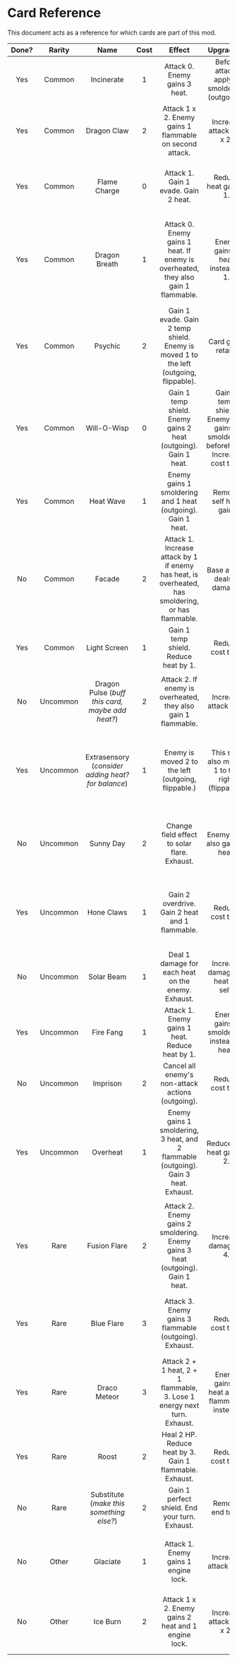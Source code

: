 # Card Reference

This document acts as a reference for which cards are part of this mod.

| Done? | Rarity | Name | Cost | Effect | Upgrade A | Upgrade B |
|:-:|:-:|:-:|:-:|:-:|:-:|:-:|
| Yes | Common | Incinerate | 1 | Attack 0. Enemy gains 3 heat. | Before attack, apply 1 smoldering (outgoing). | Attack 0 x 2, apply burn on both attacks. |
| Yes | Common | Dragon Claw | 2 | Attack 1 x 2. Enemy gains 1 flammable on second attack. | Increase attack to 2 x 2. | Enemy gains 2 heat on first attack. |
| Yes | Common | Flame Charge | 0 | Attack 1. Gain 1 evade. Gain 2 heat. | Reduce heat gain to 1. | Increase cost to 1. Increase attack to 2 and evade to 2. |
| Yes | Common | Dragon Breath | 1 | Attack 0. Enemy gains 1 heat. If enemy is overheated, they also gain 1 flammable. | Enemy gains 2 heat instead of 1. | Increase cost to 2 and attack to 1. If overheated, enemy gains 2 flammable instead of 1. |
| Yes | Common | Psychic | 2 | Gain 1 evade. Gain 2 temp shield. Enemy is moved 1 to the left (outgoing, flippable). | Card gains retain. | Gain 2 real shield instead of temp shield. |
| Yes | Common | Will-O-Wisp | 0 | Gain 1 temp shield. Enemy gains 2 heat (outgoing). Gain 1 heat. | Gain 2 temp shield. Enemy also gains 1 smoldering beforehand. Increase cost to 1. | Gain 1 shield. Enemy instead gains 2 heat twice. Gain 2 heat instead of 1. |
| Yes | Common | Heat Wave | 1 | Enemy gains 1 smoldering and 1 heat (outgoing). Gain 1 heat. | Remove self heat gain. | Increase to 2 smoldering and 2 heat. Gain 3 heat instead. |
| No | Common | Facade | 2 | Attack 1. Increase attack by 1 if enemy has heat, is overheated, has smoldering, or has flammable. | Base attack deals 3 damage. | Add pierce to attack. |
| Yes | Common | Light Screen | 1 | Gain 1 temp shield. Reduce heat by 1. | Reduce cost to 0. | Add retain. |
||||||||
| No | Uncommon | Dragon Pulse (*buff this card, maybe add heat?*) | 2 | Attack 2. If enemy is overheated, they also gain 1 flammable. | Increase attack to 3. | Add pierce to attack. |
| Yes | Uncommon | Extrasensory (*consider adding heat? for balance*) | 1 | Enemy is moved 2 to the left (outgoing, flippable.) | This ship also moves 1 to the right (flippable). | Enemy instead moves 3 to the left (outgoing, flippable). Gain 1 evade. Gain 1 heat.
| No | Uncommon | Sunny Day | 2 | Change field effect to solar flare. Exhaust. | Enemy ship also gains 2 heat. | Remove exhaust. If solar flare is already active, apply 2 flammable. |
| Yes | Uncommon | Hone Claws | 1 | Gain 2 overdrive. Gain 2 heat and 1 flammable. | Reduce cost to 0. | Instead gain 1 powerdrive. Gain 3 heat and 1 flammable. Card gains exhaust. |
| No | Uncommon | Solar Beam | 1 | Deal 1 damage for each heat on the enemy. Exhaust. | Increase damage by heat on self. | Change cost to 2. Do not exhaust. |
| Yes | Uncommon | Fire Fang | 1 | Attack 1. Enemy gains 1 heat. Reduce heat by 1. | Enemy gains 1 smoldering instead of heat. | Increase attack to 3 and add pierce. Gain 1 heat instead. |
| No | Uncommon | Imprison | 2 | Cancel all enemy's non-attack actions (outgoing). | Reduce cost to 1. | Cancel all enemy actions. End your turn. |
| Yes | Uncommon | Overheat | 1 | Enemy gains 1 smoldering, 3 heat, and 2 flammable (outgoing). Gain 3 heat. Exhaust. | Reduce self heat gain to 2. | Increase smoldering to 2. |
||||||||
| Yes | Rare | Fusion Flare | 2 | Attack 2. Enemy gains 2 smoldering. Enemy gains 3 heat (outgoing). Gain 1 heat. | Increase damage to 4. | Enemy gains 3 smoldering. Increase self heat gain to 3. |
| Yes | Rare | Blue Flare | 3 | Attack 3. Enemy gains 3 flammable (outgoing). Exhaust. | Reduce cost to 2. | Increase damage to 7 and flammable to 4. Increase cost to 4. |
| Yes | Rare | Draco Meteor | 3 | Attack 2 + 1 heat, 2 + 1 flammable, 3. Lose 1 energy next turn. Exhaust. | Enemy gains 2 heat and 2 flammable instead. | Reduce energy cost to 2. |
| Yes | Rare | Roost | 2 | Heal 2 HP. Reduce heat by 3. Gain 1 flammable. Exhaust. | Reduce cost to 1. | Also gain 2 temp shield. |
| No | Rare | Substitute (*make this something else?*) | 2 | Gain 1 perfect shield. End your turn. Exhaust. | Remove end turn. | Gain 3 shield. Increase cost to 3. |
||||||||
| No | Other | Glaciate | 1 | Attack 1. Enemy gains 1 engine lock. | Increase attack to 2. | Increase cost to 2. Increase enemy engine lock gain to 2. |
| No | Other | Ice Burn | 2 | Attack 1 x 2. Enemy gains 2 heat and 1 engine lock. | Increase attack to 2 x 2. | Both attacks pierce. Shift right 1 between each attack. |